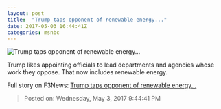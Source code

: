 ```yaml
---
layout: post
title:  "Trump taps opponent of renewable energy..."
date: 2017-05-03 16:44:41Z
categories: msnbc
---
```


![Trump taps opponent of renewable energy...](http://www.msnbc.com/sites/msnbc/files/styles/ratio--1_91-1--1200x630/public/articles/494422631.jpg?itok=DG7IOyve)

Trump likes appointing officials to lead departments and agencies whose work they oppose. That now includes renewable energy.


Full story on F3News: [Trump taps opponent of renewable energy...](http://www.f3nws.com/n/mcBHVF)

> Posted on: Wednesday, May 3, 2017 9:44:41 PM
